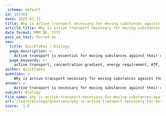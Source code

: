 ```yaml
---
_schema: default
id: 167166
date: 2025-01-31
title: Why is active transport necessary for moving substances against their concentration gradient?
article_title: Why is active transport necessary for moving substances against their concentration gradient?
date_format: MMM DD, YYYY
post_on_text: Posted on
seo:
  title: QuickTakes | Biology
  page_description: >-
    Active transport is essential for moving substances against their concentration gradient, requiring energy (ATP) and enabling cells to maintain specific ion concentrations necessary for various cellular functions.
  page_keywords: >-
    active transport, concentration gradient, energy requirement, ATP, sodium-potassium pump, cellular homeostasis, transport proteins, biochemical processes
author: QuickTakes
question: >-
    Why is active transport necessary for moving substances against their concentration gradient?
answer: >-
    Active transport is necessary for moving substances against their concentration gradient due to the following reasons:\n\n1. **Energy Requirement**: Active transport requires energy, typically in the form of ATP. This energy is essential because moving substances from areas of lower concentration to areas of higher concentration is not a spontaneous process; it goes against the natural tendency of molecules to move from high to low concentration.\n\n2. **Direction of Movement**: In active transport, substances are moved against their concentration gradient. This means that while passive transport allows substances to flow down their gradient (from high to low concentration), active transport enables cells to maintain specific concentrations of ions and molecules that are crucial for various cellular functions. For example, the sodium-potassium pump (Na⁺-K⁺ pump) actively transports 3 sodium ions out of the cell and 2 potassium ions into the cell, both against their respective concentration gradients, using one molecule of ATP.\n\n3. **Cellular Homeostasis**: Active transport is vital for maintaining cellular homeostasis. By actively regulating the concentrations of ions and other substances, cells can create and maintain the necessary conditions for biochemical processes, such as nerve impulse transmission and muscle contraction.\n\n4. **Role of Transport Proteins**: Active transport is mediated by specific transport proteins known as pumps. These proteins undergo conformational changes that allow them to transport substances across the membrane against their gradient, utilizing the energy derived from ATP hydrolysis.\n\nIn summary, active transport is crucial for moving substances against their concentration gradient because it requires energy to perform work against the natural flow of molecules, thereby enabling cells to maintain essential concentration differences that support their functions and overall homeostasis.
subject: Biology
file_name: why-is-active-transport-necessary-for-moving-substances-against-their-concentration-gradient.md
url: /learn/biology/questions/why-is-active-transport-necessary-for-moving-substances-against-their-concentration-gradient
score: -1.0
---
```


&nbsp;